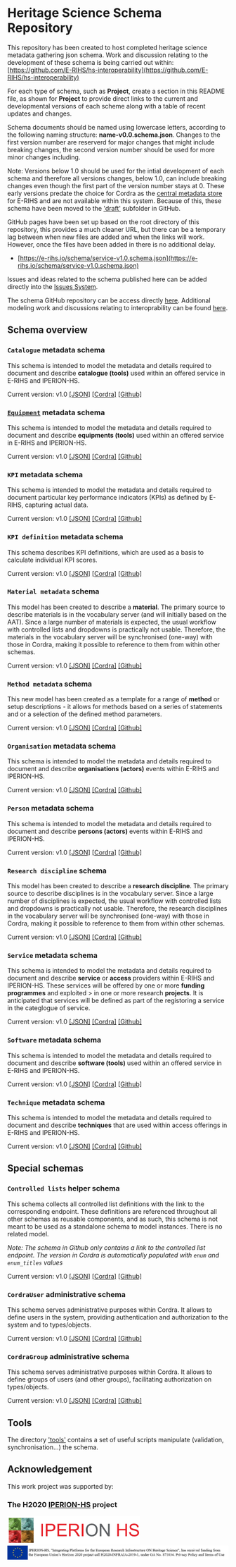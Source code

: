 # Heritage Science Schema Repository

This repository has been created to host completed heritage science metadata gathering json schema. Work and discussion relating to the development of these schema is being carried out within: [https://github.com/E-RIHS/hs-interoperability](https://github.com/E-RIHS/hs-interoperability)

For each type of schema, such as **Project**, create a section in this README file, as shown for **Project** to provide direct links to the current and developmental versions of each scheme along with a table of recent updates and changes.

Schema documents should be named using lowercase letters, according to the following naming structure: **name-v0.0.schema.json**. Changes to the first version number are reserverd for major changes that might include breaking changes, the second version number should be used for more minor changes including.

Note: Versions below 1.0 should be used for the intial development of each schema and therefore all versions changes, below 1.0, can include breaking changes even though the first part of the version number stays at 0. These early versions predate the choice for Cordra as the [central metadata store](https://data.e-rihs.io) for E-RIHS and are not available within this system. Because of this, these schema have been moved to the ['draft'](https://e-rihs.io/schema/draft) subfolder in GitHub.

GitHub pages have been set up based on the root directory of this repository, this provides a much cleaner URL, but there can be a temporary lag between when new files are added and when the links will work. However, once the files have been added in there is no additional delay.
* [https://e-rihs.io/schema/service-v1.0.schema.json](https://e-rihs.io/schema/service-v1.0.schema.json)

Issues and ideas related to the schema published here can be added directly into the [Issues System](https://github.com/E-RIHS/schema/issues).

The schema GitHub repository can be access directly [here](https://github.com/E-RIHS/schema/). Additional modeling work and discussions relating to interoprability can be found [here](https://github.com/E-RIHS/hs-interoperability/).

## Schema overview

### `Catalogue` metadata schema

This schema is intended to model the metadata and details required to document and describe **catalogue (tools)** used within an offered service in E-RIHS and IPERION-HS.

Current version: v1.0 [[JSON]](https://e-rihs.io/schema/catalogue-v1.0.schema.json) [[Cordra]](#) [[Github]](https://github.com/E-RIHS/schema/blob/main/catalogue-v1.0.schema.json)

### [`Equipment`](https://e-rihs.io/schema/equipment) metadata schema

This schema is intended to model the metadata and details required to document and describe **equipments (tools)** used within an offered service in E-RIHS and IPERION-HS.

Current version: v1.0 [[JSON]](https://e-rihs.io/schema/equipment-v1.0.schema.json) [[Cordra]](#) [[Github]](https://github.com/E-RIHS/schema/blob/main/equipment-v1.0.schema.json)

### `KPI` metadata schema

This schema is intended to model the metadata and details required to document particular key performance indicators (KPIs) as defined by E-RIHS, capturing actual data.

Current version: v1.0 [[JSON]](https://e-rihs.io/schema/kpi-v1.0.schema.json) [[Cordra]](#) [[Github]](https://github.com/E-RIHS/schema/blob/main/kpi-v1.0.schema.json)

### `KPI definition` metadata schema

This schema describes KPI definitions, which are used as a basis to calculate individual KPI scores.

Current version: v1.0 [[JSON]](https://e-rihs.io/schema/kpi_definition-v1.0.schema.json) [[Cordra]](#) [[Github]](https://github.com/E-RIHS/schema/blob/main/kpi_definition-v1.0.schema.json)

### `Material metadata` schema

This model has been created to describe a **material**. The primary source to describe materials is in the vocabulary server (and will initially based on the AAT). Since a large number of materials is expected, the usual workflow with controlled lists and dropdowns is practically not usable. Therefore, the materials in the vocabulary server will be synchronised (one-way) with those in Cordra, making it possible to reference to them from within other schemas.

Current version: v1.0 [[JSON]](https://e-rihs.io/schema/material-v1.0.schema.json) [[Cordra]](#) [[Github]](https://github.com/E-RIHS/schema/blob/main/material-v1.0.schema.json)

### `Method metadata` schema

This new model has been created as a template for a range of **method** or setup descriptions - it allows for methods based on a series of statements and or a selection of the defined method parameters.

Current version: v1.0 [[JSON]](https://e-rihs.io/schema/method-v1.0.schema.json) [[Cordra]](#) [[Github]](https://github.com/E-RIHS/schema/blob/main/method-v1.0.schema.json)

### `Organisation` metadata schema

This schema is intended to model the metadata and details required to document and describe **organisations (actors)** events within E-RIHS and IPERION-HS.

Current version: v1.0 [[JSON]](https://e-rihs.io/schema/organisation-v1.0.schema.json) [[Cordra]](#) [[Github]](https://github.com/E-RIHS/schema/blob/main/organisation-v1.0.schema.json)

### `Person` metadata schema

This schema is intended to model the metadata and details required to document and describe **persons (actors)** events within E-RIHS and IPERION-HS.

Current version: v1.0 [[JSON]](https://e-rihs.io/schema/person-v1.0.schema.json) [[Cordra]](#) [[Github]](https://github.com/E-RIHS/schema/blob/main/person-v1.0.schema.json)

### `Research discipline` schema

This model has been created to describe a **research discipline**. The primary source to describe disciplines is in the vocabulary server. Since a large number of disciplines is expected, the usual workflow with controlled lists and dropdowns is practically not usable. Therefore, the research disciplines in the vocabulary server will be synchronised (one-way) with those in Cordra, making it possible to reference to them from within other schemas.

Current version: v1.0 [[JSON]](https://e-rihs.io/schema/research_discipline-v1.0.schema.json) [[Cordra]](#) [[Github]](https://github.com/E-RIHS/schema/blob/main/research_discipline-v1.0.schema.json)

### `Service` metadata schema

This schema is intended to model the metadata and details required to document and describe **service** or **access** providers within E-RIHS and IPERION-HS. These services will be offered by one or more **funding programmes** and exploited > in one or more research **projects**. It is anticipated that services will be defined as part of the registoring a service in the categlogue of service.

Current version: v1.0 [[JSON]](https://e-rihs.io/schema/service-v1.0.schema.json) [[Cordra]](#) [[Github]](https://github.com/E-RIHS/schema/blob/main/service-v1.0.schema.json)

### `Software` metadata schema

This schema is intended to model the metadata and details required to document and describe **software (tools)** used within an offered service in E-RIHS and IPERION-HS.

Current version: v1.0 [[JSON]](https://e-rihs.io/schema/software-v1.0.schema.json) [[Cordra]](#) [[Github]](https://github.com/E-RIHS/schema/blob/main/software-v1.0.schema.json)

### `Technique` metadata schema

This schema is intended to model the metadata and details required to document and describe **techniques** that are used within access offerings in E-RIHS and IPERION-HS. 

Current version: v1.0 [[JSON]](https://e-rihs.io/schema/technique-v1.0.schema.json) [[Cordra]](#) [[Github]](https://github.com/E-RIHS/schema/blob/main/technique-v1.0.schema.json)

## Special schemas

### `Controlled lists` helper schema

This schema collects all controlled list definitions with the link to the corresponding endpoint. These definitions are referenced throughout all other schemas as reusable components, and as such, this schema is not meant to be used as a standalone schema to model instances. There is no related model.

*Note: The schema in Github only contains a link to the controlled list endpoint. The version in Cordra is automatically populated with `enum` and `enum_titles` values*

Current version: v1.0 [[JSON]](https://e-rihs.io/schema/controlled_lists-v1.0.schema.json) [[Cordra]](#) [[Github]](https://github.com/E-RIHS/schema/blob/main/controlled_lists-v1.0.schema.json)

### `CordraUser` administrative schema

This schema serves administrative purposes within Cordra. It allows to define users in the system, providing authentication and authorization to the system and to types/objects.

Current version: v1.0 [[JSON]](https://e-rihs.io/schema/cordrauser-v1.0.schema.json) [[Cordra]](#) [[Github]](https://github.com/E-RIHS/schema/blob/main/cordrauser-v1.0.schema.json)

### `CordraGroup` administrative schema

This schema serves administrative purposes within Cordra. It allows to define groups of users (and other groups), facilitating authorization on types/objects.

Current version: v1.0 [[JSON]](https://e-rihs.io/schema/cordragroup-v1.0.schema.json) [[Cordra]](#) [[Github]](https://github.com/E-RIHS/schema/blob/main/cordragroup-v1.0.schema.json)

## Tools

The directory ['tools'](https://github.com/E-RIHS/schema/tree/main/tools) contains a set of useful scripts manipulate (validation, synchronisation...) the schema.

## Acknowledgement
This work project was supported by:

### The H2020 [IPERION-HS](https://www.iperionhs.eu/) project
[<img height="64px" src="https://github.com/jpadfield/simple-modelling/raw/master/docs/graphics/IPERION-HS%20Logo.png" alt="IPERION-HS">](https://www.iperionhs.eu/)<br/>
[<img height="32px" src="https://github.com/jpadfield/simple-modelling/raw/master/docs/graphics/iperionhs-eu-tag2.png" alt="IPERION-HS">](https://www.iperionhs.eu/)